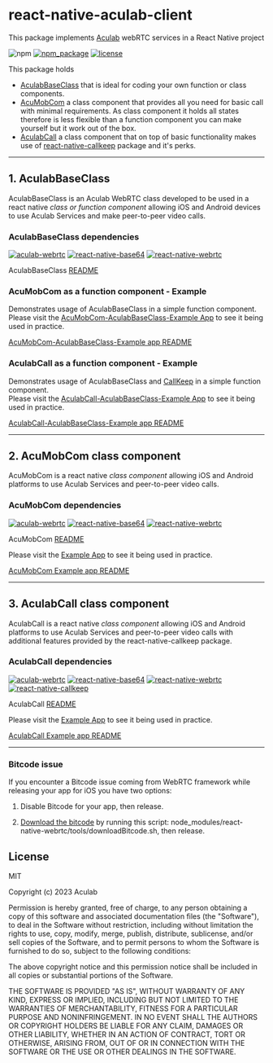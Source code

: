 # react-native-aculab-client

This package implements [Aculab](https://www.aculab.com/) webRTC services in a React Native project

![npm](https://img.shields.io/npm/dw/react-native-aculab-client)
[![npm_package](https://img.shields.io/npm/v/react-native-aculab-client?color=green)](https://www.npmjs.com/package/react-native-aculab-client)
[![license](https://img.shields.io/npm/l/react-native-aculab-client)](https://github.com/aculab-com/react-native-aculab-client/blob/main/LICENSE)

This package holds

- [AculabBaseClass](https://github.com/aculab-com/react-native-aculab-client/tree/CA-1832-create-classes-from-components#1-aculabbaseclass) that is ideal for coding your own function or class components.
- [AcuMobCom](https://github.com/aculab-com/react-native-aculab-client/tree/CA-1832-create-classes-from-components#2-acumobcom-class-component) a class component that provides all you need for basic call with minimal requirements. As class component it holds all states therefore is less flexible than a function component you can make yourself but it work out of the box.
- [AculabCall](https://github.com/aculab-com/react-native-aculab-client/tree/CA-1832-create-classes-from-components#3-aculabcall-class-component) a class component that on top of basic functionality makes use of [react-native-callkeep](https://github.com/react-native-webrtc/react-native-callkeep) package and it's perks.

---

## 1. AculabBaseClass

AculabBaseClass is an Aculab WebRTC class developed to be used in a react native *class or function component* allowing iOS and Android devices to use Aculab Services and make peer-to-peer video calls.

### AculabBaseClass dependencies

[![aculab-webrtc](https://img.shields.io/npm/dependency-version/react-native-aculab-client/aculab-webrtc)](https://www.npmjs.com/package/aculab-webrtc)
[![react-native-base64](https://img.shields.io/npm/dependency-version/react-native-aculab-client/react-native-base64)](https://www.npmjs.com/package/react-native-base64)
[![react-native-webrtc](https://img.shields.io/npm/dependency-version/react-native-aculab-client/peer/react-native-webrtc)](https://www.npmjs.com/package/react-native-webrtc)

AculabBaseClass [README](https://github.com/aculab-com/react-native-aculab-client/blob/main/src/AculabBaseClass-README.md)

### AcuMobCom as a function component - Example

Demonstrates usage of AculabBaseClass in a simple function component.  
Please visit the [AcuMobCom-AculabBaseClass-Example App](https://github.com/aculab-com/AcuMobCom-AculabBaseClass-Example) to see it being used in practice.

[AcuMobCom-AculabBaseClass-Example app README](https://github.com/aculab-com/AcuMobCom-AculabBaseClass-Example/blob/main/README.md)

### AculabCall as a function component - Example

Demonstrates usage of AculabBaseClass and [CallKeep](https://github.com/react-native-webrtc/react-native-callkeep) in a simple function component.  
Please visit the [AculabCall-AculabBaseClass-Example App](https://github.com/aculab-com/AculabCall-AculabBaseClass-Example) to see it being used in practice.

[AculabCall-AculabBaseClass-Example app README](https://github.com/aculab-com/AculabCall-AculabBaseClass-Example/blob/main/README.md)

---

## 2. AcuMobCom class component

AcuMobCom is a react native *class component* allowing iOS and Android platforms to use Aculab Services and peer-to-peer video calls.

### AcuMobCom dependencies

[![aculab-webrtc](https://img.shields.io/npm/dependency-version/react-native-aculab-client/aculab-webrtc)](https://www.npmjs.com/package/aculab-webrtc)
[![react-native-base64](https://img.shields.io/npm/dependency-version/react-native-aculab-client/react-native-base64)](https://www.npmjs.com/package/react-native-base64)
[![react-native-webrtc](https://img.shields.io/npm/dependency-version/react-native-aculab-client/peer/react-native-webrtc)](https://www.npmjs.com/package/react-native-webrtc)

AcuMobCom [README](https://github.com/aculab-com/react-native-aculab-client/blob/main/src/AcuMobCom-README.md)

Please visit the [Example App](https://github.com/aculab-com/AcuMobCom-Example) to see it being used in practice.

[AcuMobCom Example app README](https://github.com/aculab-com/AcuMobCom-Example/blob/main/README.md)

---

## 3. AculabCall class component

AculabCall is a react native *class component* allowing iOS and Android platforms to use Aculab Services and peer-to-peer video calls with additional features provided by the react-native-callkeep package.

### AculabCall dependencies

[![aculab-webrtc](https://img.shields.io/npm/dependency-version/react-native-aculab-client/aculab-webrtc)](https://www.npmjs.com/package/aculab-webrtc)
[![react-native-base64](https://img.shields.io/npm/dependency-version/react-native-aculab-client/react-native-base64)](https://www.npmjs.com/package/react-native-base64)
[![react-native-webrtc](https://img.shields.io/npm/dependency-version/react-native-aculab-client/peer/react-native-webrtc)](https://www.npmjs.com/package/react-native-webrtc)
[![react-native-callkeep](https://img.shields.io/npm/dependency-version/react-native-aculab-client/dev/react-native-callkeep)](https://www.npmjs.com/package/react-native-callkeep)

AculabCall [README](https://github.com/aculab-com/react-native-aculab-client/blob/aculabcall/src/AculabCall-README.md)

Please visit the [Example App](https://github.com/aculab-com/AculabCall-Example) to see it being used in practice.

[AculabCall Example app README](https://github.com/aculab-com/AculabCall-Example/blob/main/README.md)

---

### Bitcode issue

If you encounter a Bitcode issue coming from WebRTC framework while releasing your app for iOS you have two options:

1. Disable Bitcode for your app, then release.

2. [Download the bitcode](https://github.com/jitsi/jitsi-meet/issues/4209) by running this script: node_modules/react-native-webrtc/tools/downloadBitcode.sh, then release.

## License

MIT

Copyright (c) 2023 Aculab

Permission is hereby granted, free of charge, to any person obtaining a copy
of this software and associated documentation files (the "Software"), to deal
in the Software without restriction, including without limitation the rights
to use, copy, modify, merge, publish, distribute, sublicense, and/or sell
copies of the Software, and to permit persons to whom the Software is
furnished to do so, subject to the following conditions:

The above copyright notice and this permission notice shall be included in all
copies or substantial portions of the Software.

THE SOFTWARE IS PROVIDED "AS IS", WITHOUT WARRANTY OF ANY KIND, EXPRESS OR
IMPLIED, INCLUDING BUT NOT LIMITED TO THE WARRANTIES OF MERCHANTABILITY,
FITNESS FOR A PARTICULAR PURPOSE AND NONINFRINGEMENT. IN NO EVENT SHALL THE
AUTHORS OR COPYRIGHT HOLDERS BE LIABLE FOR ANY CLAIM, DAMAGES OR OTHER
LIABILITY, WHETHER IN AN ACTION OF CONTRACT, TORT OR OTHERWISE, ARISING FROM,
OUT OF OR IN CONNECTION WITH THE SOFTWARE OR THE USE OR OTHER DEALINGS IN THE
SOFTWARE.
